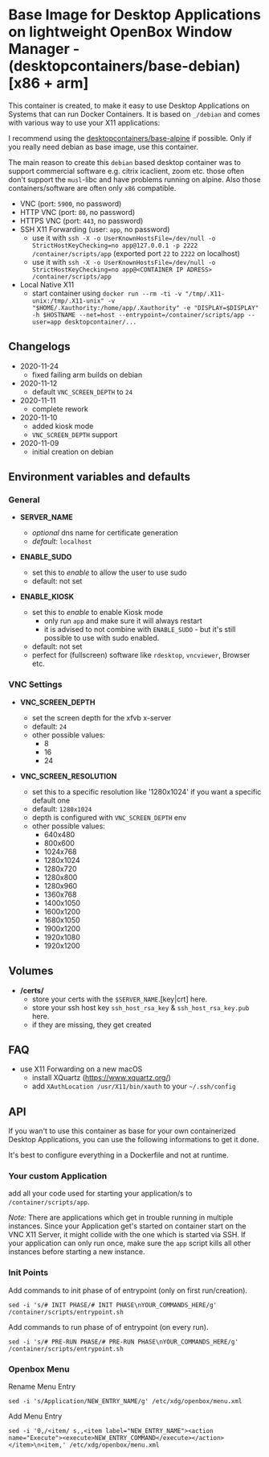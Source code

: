 # Base Image for Desktop Applications on lightweight OpenBox Window Manager - (desktopcontainers/base-debian) [x86 + arm]

This container is created, to make it easy to use Desktop Applications on Systems that can run Docker Containers.
It is based on `_/debian` and comes with various way to use your X11 applications:

I recommend using the [desktopcontainers/base-alpine](https://github.com/DesktopContainers/base-alpine) if possible. Only if you really need debian as base image, use this container.

The main reason to create this `debian` based desktop container was to support commercial software e.g. citrix icaclient, zoom etc. those often don't support the `musl`-libc and have problems running on alpine. Also those containers/software are often only `x86` compatible.

- VNC (port: `5900`, no password)
- HTTP VNC (port: `80`, no password)
- HTTPS VNC (port: `443`, no password)
- SSH X11 Forwarding (user: `app`, no password)
    * use it with `ssh -X -o UserKnownHostsFile=/dev/null -o StrictHostKeyChecking=no app@127.0.0.1 -p 2222 /container/scripts/app` (exported port `22` to `2222` on localhost)
    * use it with `ssh -X -o UserKnownHostsFile=/dev/null -o StrictHostKeyChecking=no app@<CONTAINER IP ADRESS> /container/scripts/app`
- Local Native X11
    - start container using `docker run --rm -ti -v "/tmp/.X11-unix:/tmp/.X11-unix" -v "$HOME/.Xauthority:/home/app/.Xauthority" -e "DISPLAY=$DISPLAY" -h $HOSTNAME --net=host --entrypoint=/container/scripts/app --user=app desktopcontainer/...`

## Changelogs

* 2020-11-24
    * fixed failing arm builds on debian
* 2020-11-12
    * default `VNC_SCREEN_DEPTH` to `24`
* 2020-11-11
    * complete rework
* 2020-11-10
    * added kiosk mode
    * `VNC_SCREEN_DEPTH` support
* 2020-11-09
    * initial creation on debian

## Environment variables and defaults

### General

*  __SERVER\_NAME__
    * _optional_ dns name for certificate generation
    * _default:_ `localhost`

* __ENABLE\_SUDO__
    * set this to _enable_ to allow the user to use sudo
    * default: not set

* __ENABLE\_KIOSK__
    * set this to _enable_ to enable Kiosk mode
        * only run `app` and make sure it will always restart
        * it is advised to not combine with `ENABLE_SUDO` - but it's still possible to use with sudo enabled.
    * default: not set
    * perfect for (fullscreen) software like `rdesktop`, `vncviewer`, Browser etc.

### VNC Settings

* __VNC\_SCREEN\_DEPTH__
    * set the screen depth for the xfvb x-server
    * default: `24`
    * other possible values:
        * 8
        * 16
        * 24

* __VNC\_SCREEN\_RESOLUTION__
    * set this to a specific resolution like '1280x1024' if you want a specific default one
    * default: `1280x1024`
    * depth is configured with `VNC_SCREEN_DEPTH` env
    * other possible values:
        * 640x480
        * 800x600
        * 1024x768
        * 1280x1024
        * 1280x720
        * 1280x800
        * 1280x960
        * 1360x768
        * 1400x1050
        * 1600x1200
        * 1680x1050
        * 1900x1200
        * 1920x1080
        * 1920x1200

## Volumes

* __/certs/__
    * store your certs with the `$SERVER_NAME`.[key|crt] here.
    * store your ssh host key `ssh_host_rsa_key` & `ssh_host_rsa_key.pub` here.
    * if they are missing, they get created

## FAQ

* use X11 Forwarding on a new macOS
    * install XQuartz (https://www.xquartz.org/)
    * add `XAuthLocation /usr/X11/bin/xauth` to your `~/.ssh/config`

## API

If you wan't to use this container as base for your own containerized Desktop Applications, you can use the following informations to get it done.

It's best to configure everything in a Dockerfile and not at runtime.

### Your custom Application

add all your code used for starting your application/s to `/container/scripts/app`.

_Note:_ There are applications which get in trouble running in multiple instances.
Since your Application get's started on container start on the VNC X11 Server, it might collide with the one
which is started via SSH. If your application can only run once, make sure the `app` script kills all other instances before starting a new instance.

### Init Points

Add commands to init phase of of entrypoint (only on first run/creation).

```
sed -i 's/# INIT PHASE/# INIT PHASE\nYOUR_COMMANDS_HERE/g' /container/scripts/entrypoint.sh
```

Add commands to run phase of of entrypoint (on every run).

```
sed -i 's/# PRE-RUN PHASE/# PRE-RUN PHASE\nYOUR_COMMANDS_HERE/g' /container/scripts/entrypoint.sh
```

### Openbox Menu

Rename Menu Entry

```
sed -i 's/Application/NEW_ENTRY_NAME/g' /etc/xdg/openbox/menu.xml
```

Add Menu Entry

```
sed -i '0,/<item/ s,,<item label="NEW_ENTRY_NAME"><action name="Execute"><execute>NEW_ENTRY_COMMAND</execute></action></item>\n<item,' /etc/xdg/openbox/menu.xml
```
